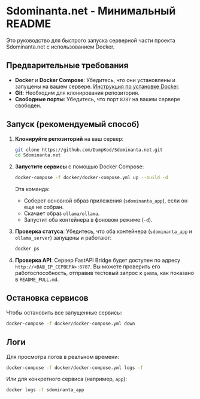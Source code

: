 # Sdominanta.net - Минимальный README

Это руководство для быстрого запуска серверной части проекта Sdominanta.net с использованием Docker.

## Предварительные требования

- **Docker** и **Docker Compose**: Убедитесь, что они установлены и запущены на вашем сервере. [Инструкция по установке Docker](https://docs.docker.com/engine/install/).
- **Git**: Необходим для клонирования репозитория.
- **Свободные порты**: Убедитесь, что порт `8787` на вашем сервере свободен.

## Запуск (рекомендуемый способ)

1.  **Клонируйте репозиторий** на ваш сервер:
    ```bash
    git clone https://github.com/DumpKod/Sdominanta.net.git
    cd Sdominanta.net
    ```

2.  **Запустите сервисы** с помощью Docker Compose:
    ```bash
    docker-compose -f docker/docker-compose.yml up --build -d
    ```
    Эта команда:
    -   Соберет основной образ приложения (`sdominanta_app`), если он еще не собран.
    -   Скачает образ `ollama/ollama`.
    -   Запустит оба контейнера в фоновом режиме (`-d`).

3.  **Проверка статуса**:
    Убедитесь, что оба контейнера (`sdominanta_app` и `ollama_server`) запущены и работают:
    ```bash
    docker ps
    ```

4.  **Проверка API**:
    Сервер FastAPI Bridge будет доступен по адресу `http://<ВАШ_IP_СЕРВЕРА>:8787`. Вы можете проверить его работоспособность, отправив тестовый запрос к `gemma`, как показано в `README_FULL.md`.

## Остановка сервисов

Чтобы остановить все запущенные сервисы:
```bash
docker-compose -f docker/docker-compose.yml down
```

## Логи

Для просмотра логов в реальном времени:
```bash
docker-compose -f docker/docker-compose.yml logs -f
```

Или для конкретного сервиса (например, `app`):
```bash
docker logs -f sdominanta_app
```
